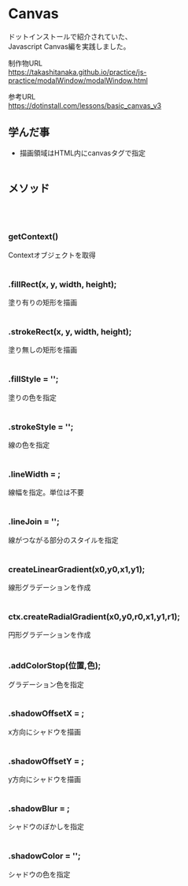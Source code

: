 # Canvas

ドットインストールで紹介されていた、  
Javascript Canvas編を実践しました。

制作物URL  
https://takashitanaka.github.io/practice/js-practice/modalWindow/modalWindow.html

参考URL  
https://dotinstall.com/lessons/basic_canvas_v3

## 学んだ事

- 描画領域はHTML内にcanvasタグで指定
<br><br>

## メソッド
<br><br>

### getContext()
Contextオブジェクトを取得
<br><br>

### .fillRect(x, y, width, height);
塗り有りの矩形を描画
<br><br>

### .strokeRect(x, y, width, height);
塗り無しの矩形を描画
<br><br>

### .fillStyle = '';
塗りの色を指定
<br><br>

### .strokeStyle = '';
線の色を指定
<br><br>

### .lineWidth = ;
線幅を指定。単位は不要
<br><br>

### .lineJoin = '';
線がつながる部分のスタイルを指定
<br><br>

### createLinearGradient(x0,y0,x1,y1);
線形グラデーションを作成
<br><br>

### ctx.createRadialGradient(x0,y0,r0,x1,y1,r1);
円形グラデーションを作成
<br><br>

### .addColorStop(位置,色);
グラデーション色を指定
<br><br>

### .shadowOffsetX = ;
x方向にシャドウを描画
<br><br>

### .shadowOffsetY = ;
y方向にシャドウを描画
<br><br>

### .shadowBlur = ;
シャドウのぼかしを指定
<br><br>

### .shadowColor = '';
シャドウの色を指定
<br><br>


